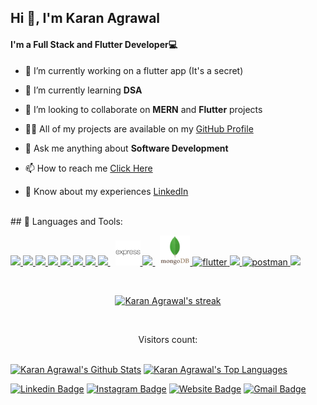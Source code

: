 <h2>Hi 👋, I'm Karan Agrawal</h2>
<h4>I'm a Full Stack and Flutter Developer💻</h4>

- 🔭 I’m currently working on a flutter app (It's a secret)

- 🌱 I’m currently learning **DSA**

- 👯 I’m looking to collaborate on **MERN** and **Flutter** projects

- 👨‍💻 All of my projects are available on my [GitHub Profile](https://github.com/Karan9034)

- 💬 Ask me anything about **Software Development**

- 📫 How to reach me [Click Here](mailto:karan.agr9034@gmail.com)

- 📄 Know about my experiences [LinkedIn](https://www.linkedin.com/in/karanel)

<br>
## 🚀 Languages and Tools:

<p align="left"> 
    <a href="https://www.w3.org/html/" target="_blank"> <img src="https://img.icons8.com/color/48/000000/html-5.png"/> </a> 
    <a href="https://www.w3schools.com/css/" target="_blank"> <img src="https://img.icons8.com/color/48/000000/css3.png"/> </a> 
    <a href="https://getbootstrap.com" target="_blank"> <img src="https://img.icons8.com/color/48/000000/bootstrap.png"/> </a> 
    <a href="https://developer.mozilla.org/en-US/docs/Web/JavaScript" target="_blank"> <img src="https://img.icons8.com/color/48/000000/javascript.png"/> </a> 
    <a href="https://reactjs.org/" target="_blank"> <img src="https://img.icons8.com/color/48/000000/react-native.png"/> </a>
    <a href="https://material-ui.com" target="_blank"> <img src="https://img.icons8.com/color/48/000000/material-ui.png"/> </a> 
    <a href="https://www.python.org" target="_blank"> <img src="https://img.icons8.com/color/48/000000/python.png"/> </a> 
    <a style="padding-right:8px;" href="https://nodejs.org" target="_blank"> <img src="https://img.icons8.com/color/48/000000/nodejs.png"/> </a> 
    <a href="https://expressjs.com" target="_blank"> <img src="https://raw.githubusercontent.com/devicons/devicon/master/icons/express/express-original-wordmark.svg" alt="express" width="40" height="40"/> </a>
    <a style="padding-right:8px;" href="https://www.mysql.com/" target="_blank"> <img src="https://img.icons8.com/fluent/50/000000/mysql-logo.png"/> </a>
    <a href="https://www.mongodb.com/" target="_blank"> <img src="https://raw.githubusercontent.com/devicons/devicon/master/icons/mongodb/mongodb-original-wordmark.svg" alt="mongodb" width="48" height="48"/> </a> 
    <a href="https://flutter.dev/" target="_blank"> <img src="https://img.icons8.com/fluent/50/000000/flutter.png" alt="flutter" width="48" height="48"/> </a> 
    <a href="https://firebase.google.com/" target="_blank"> <img src="https://img.icons8.com/color/48/000000/firebase.png"/> </a> 
    <a href="https://postman.com" target="_blank"> <img src="https://www.vectorlogo.zone/logos/getpostman/getpostman-icon.svg" alt="postman" width="45" height="45"/> </a>   
    <a href="https://git-scm.com/" target="_blank"> <img src="https://img.icons8.com/color/48/000000/git.png"/> </a> 
</p>
<br>
<p align="center">
    <a href="https://github.com/Karan9034/github-readme-streak-stats">
        <img title="🔥 Get streak stats for your profile at git.io/streak-stats" alt="Karan Agrawal's streak" src="https://github-readme-streak-stats.herokuapp.com/?user=Karan9034&theme=black-ice&hide_border=true&stroke=0000&background=060A0CD0"/>
    </a>
</p>
<br>
<p align="center"> 
  Visitors count:<br>
  <!--<img src="https://profile-counter.glitch.me/Karan9034/count.svg" />-->
</p>
<br>
<a href="https://github.com/Karan9034/github-readme-stats"><img alt="Karan Agrawal's Github Stats" src="https://github-readme-stats.vercel.app/api?username=Karan9034&show_icons=true&count_private=true&theme=react&hide_border=true&bg_color=0D1117" /></a>
<a href="https://github.com/Karan9034/github-readme-stats"><img alt="Karan Agrawal's Top Languages" src="https://github-readme-stats.vercel.app/api/top-langs/?username=Karan9034&langs_count=8&count_private=true&layout=compact&theme=react&hide_border=true&bg_color=0D1117" /></a>
<br>

[![Linkedin Badge](https://img.shields.io/badge/-karanel-blue?style=flat-square&logo=Linkedin&logoColor=white&link=https://www.linkedin.com/in/karanel/)](https://www.linkedin.com/in/karanel/)
[![Instagram Badge](https://img.shields.io/badge/-_karanel-e4405f?style=flat-square&logo=Instagram&logoColor=white&link=https://www.instagram.com/_karanel/)](https://www.instagram.com/_karanel/)
[![Website Badge](https://img.shields.io/badge/-karanel.tech-0D4B89?style=flat-square&logo=React&logoColor=white&link=https://karanel.tech/)](https://karanel.tech/)
[![Gmail Badge](https://img.shields.io/badge/-karan.agr9034@gmail.com-d14836?style=flat-square&logo=Gmail&logoColor=white&link=mailto:karan.agr9034@gmail.com)](mailto:karan.agr9034@gmail.com)
